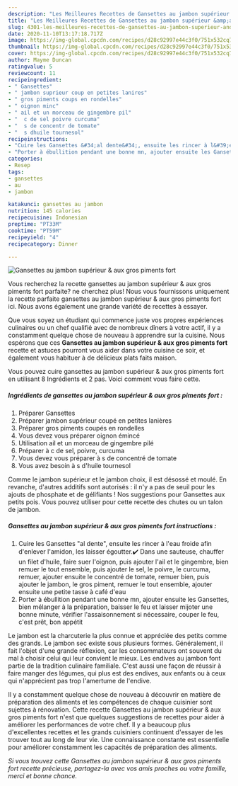 ```yaml
---
description: "Les Meilleures Recettes de Gansettes au jambon supérieur &amp;amp; aux gros piments fort"
title: "Les Meilleures Recettes de Gansettes au jambon supérieur &amp;amp; aux gros piments fort"
slug: 4301-les-meilleures-recettes-de-gansettes-au-jambon-superieur-and-amp-aux-gros-piments-fort
date: 2020-11-10T13:17:18.717Z
image: https://img-global.cpcdn.com/recipes/d28c92997e44c3f0/751x532cq70/gansettes-au-jambon-superieur-aux-gros-piments-fort-photo-principale-de-la-recette.jpg
thumbnail: https://img-global.cpcdn.com/recipes/d28c92997e44c3f0/751x532cq70/gansettes-au-jambon-superieur-aux-gros-piments-fort-photo-principale-de-la-recette.jpg
cover: https://img-global.cpcdn.com/recipes/d28c92997e44c3f0/751x532cq70/gansettes-au-jambon-superieur-aux-gros-piments-fort-photo-principale-de-la-recette.jpg
author: Mayme Duncan
ratingvalue: 5
reviewcount: 11
recipeingredient:
- " Gansettes"
- " jambon suprieur coup en petites lanires"
- " gros piments coups en rondelles"
- " oignon minc"
- " ail et un morceau de gingembre pil"
- "  c de sel poivre curcuma"
- "  s de concentr de tomate"
- "  s dhuile tournesol"
recipeinstructions:
- "Cuire les Gansettes &#34;al dente&#34;, ensuite les rincer à l&#39;eau froide afin d&#39;enlever l&#39;amidon, les laisser égoutter.✔️ Dans une sauteuse, chauffer un filet d&#39;huile, faire suer l&#39;oignon, puis ajouter l&#39;ail et le gingembre, bien remuer le tout ensemble, puis ajouter le sel, le poivre, le curcuma, remuer, ajouter ensuite le concentré de tomate, remuer bien, puis ajouter le jambon, le gros piment, remuer le tout ensemble, ajouter ensuite une petite tasse à café d&#39;eau"
- "Porter à ébullition pendant une bonne mn, ajouter ensuite les Gansettes, bien mélanger à la préparation, baisser le feu et laisser mijoter une bonne minute, vérifier l&#39;assaisonnement si nécessaire, couper le feu, c&#39;est prêt, bon appétit"
categories:
- Resep
tags:
- gansettes
- au
- jambon

katakunci: gansettes au jambon 
nutrition: 145 calories
recipecuisine: Indonesian
preptime: "PT33M"
cooktime: "PT59M"
recipeyield: "4"
recipecategory: Dinner

---
```



![Gansettes au jambon supérieur &amp; aux gros piments fort](https://img-global.cpcdn.com/recipes/d28c92997e44c3f0/751x532cq70/gansettes-au-jambon-superieur-aux-gros-piments-fort-photo-principale-de-la-recette.jpg)

Vous recherchez la recette gansettes au jambon supérieur &amp; aux gros piments fort parfaite? ne cherchez plus! Nous vous fournissons uniquement la recette parfaite gansettes au jambon supérieur &amp; aux gros piments fort ici. Nous avons également une grande variété de recettes à essayer.

Que vous soyez un étudiant qui commence juste vos propres expériences culinaires ou un chef qualifié avec de nombreux dîners à votre actif, il y a constamment quelque chose de nouveau à apprendre sur la cuisine. Nous espérons que ces <strong> Gansettes au jambon supérieur &amp; aux gros piments fort </strong> recette et astuces pourront vous aider dans votre cuisine ce soir, et également vous habituer à de délicieux plats faits maison.

<!--inarticleads1-->

Vous pouvez cuire gansettes au jambon supérieur &amp; aux gros piments fort en utilisant 8 Ingrédients et 2 pas. Voici comment vous faire cette.

##### Ingrédients de gansettes au jambon supérieur &amp; aux gros piments fort :

1. Préparer  Gansettes
1. Préparer  jambon supérieur coupé en petites lanières
1. Préparer  gros piments coupés en rondelles
1. Vous devez vous préparer  oignon émincé
1. Utilisation  ail et un morceau de gingembre pilé
1. Préparer  à c de sel, poivre, curcuma
1. Vous devez vous préparer  à s de concentré de tomate
1. Vous avez besoin  à s d&#39;huile tournesol


Comme le jambon supérieur et le jambon choix, il est désossé et moulé. En revanche, d&#39;autres additifs sont autorisés : il n&#39;y a pas de seuil pour les ajouts de phosphate et de gélifiants ! Nos suggestions pour Gansettes aux petits pois. Vous pouvez utiliser pour cette recette des chutes ou un talon de jambon. 

<!--inarticleads2-->

##### Gansettes au jambon supérieur &amp; aux gros piments fort instructions :

1. Cuire les Gansettes &#34;al dente&#34;, ensuite les rincer à l&#39;eau froide afin d&#39;enlever l&#39;amidon, les laisser égoutter.✔️ Dans une sauteuse, chauffer un filet d&#39;huile, faire suer l&#39;oignon, puis ajouter l&#39;ail et le gingembre, bien remuer le tout ensemble, puis ajouter le sel, le poivre, le curcuma, remuer, ajouter ensuite le concentré de tomate, remuer bien, puis ajouter le jambon, le gros piment, remuer le tout ensemble, ajouter ensuite une petite tasse à café d&#39;eau
1. Porter à ébullition pendant une bonne mn, ajouter ensuite les Gansettes, bien mélanger à la préparation, baisser le feu et laisser mijoter une bonne minute, vérifier l&#39;assaisonnement si nécessaire, couper le feu, c&#39;est prêt, bon appétit


Le jambon est la charcuterie la plus connue et appréciée des petits comme des grands. Le jambon sec existe sous plusieurs formes. Généralement, il fait l&#39;objet d&#39;une grande réflexion, car les consommateurs ont souvent du mal à choisir celui qui leur convient le mieux. Les endives au jambon font partie de la tradition culinaire familiale. C&#39;est aussi une façon de réussir à faire manger des légumes, qui plus est des endives, aux enfants ou à ceux qui n&#39;apprécient pas trop l&#39;amertume de l&#39;endive. 

<!--inarticleads1-->

<p>
Il y a constamment quelque chose de nouveau à découvrir en matière de préparation des aliments et les compétences de chaque cuisinier sont sujettes à rénovation. Cette recette Gansettes au jambon supérieur &amp; aux gros piments fort n'est que quelques suggestions de recettes pour aider à améliorer les performances de votre chef. Il y a beaucoup plus d'excellentes recettes et les grands cuisiniers continuent d'essayer de les trouver tout au long de leur vie. Une connaissance constante est essentielle pour améliorer constamment les capacités de préparation des aliments.
</p>

<p>
<i>Si vous trouvez cette Gansettes au jambon supérieur &amp; aux gros piments fort recette précieuse, partagez-la avec vos amis proches ou votre famille, merci et bonne chance.</i>
</p>
